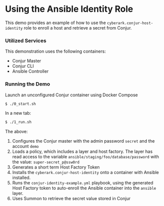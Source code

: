 # Using the Ansible Identity Role

This demo provides an example of how to use the `cyberark.conjur-host-identity` role to enroll a host and retrieve a secret from Conjur.

### Utilized Services
This demonstration uses the following containers:

* Conjur Master
* Conjur CLI
* Ansible Controller


### Running the Demo

Launch an unconfigured Conjur container using Docker Compose
```sh
$ ./0_start.sh
```

In a new tab:
```sh
$ ./1_run.sh
```
The above:
1. Configures the Conjur master with the admin password `secret` and the account `demo`
2. Loads a policy, which includes a layer and host factory.  The layer has read access to the variable `ansible/staging/foo/database/password` with the value: `super-secret_p@ssw0rd`
3. Generates a short term Host Factory Token
4. Installs the `cyberark.conjur-host-identity` onto a container with Ansible installed.
5. Runs the `conjur-identity-example.yml` playbook, using the generated Host Factory token to auto-enroll the Ansible container into the `ansible` layer.
6. Uses Summon to retrieve the secret value stored in Conjur
